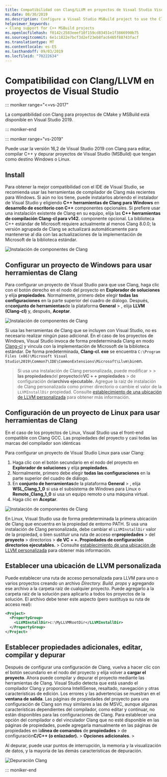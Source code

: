 ```yaml
---
title: Compatibilidad con Clang/LLVM en proyectos de Visual Studio Visual Studio
ms.date: 08/30/2019
ms.description: Configure a Visual Studio MSBuild project to use the Clang/LLVM toolchain.
helpviewer_keywords:
- Clang support for C++ MSBuild projects
ms.openlocfilehash: f0142c2583eeef10f159cd83451e1f3866990b75
ms.sourcegitcommit: 6e1c1822e7bcf3d2ef23eb8fac6465f88743facf
ms.translationtype: MT
ms.contentlocale: es-ES
ms.lasthandoff: 09/03/2019
ms.locfileid: "70222634"
---
```

# <a name="clangllvm-support-in-visual-studio-projects"></a>Compatibilidad con Clang/LLVM en proyectos de Visual Studio

::: moniker range="<=vs-2017"

La compatibilidad con Clang para proyectos de CMake y MSBuild está disponible en Visual Studio 2019.

::: moniker-end

::: moniker range="vs-2019"

Puede usar la versión 16,2 de Visual Studio 2019 con Clang para editar, compilar C++ y depurar proyectos de Visual Studio (MSBuild) que tengan como destino Windows o Linux.

## <a name="install"></a>Install

Para obtener la mejor compatibilidad con el IDE de Visual Studio, se recomienda usar las herramientas de compilador de Clang más recientes para Windows. Si aún no los tiene, puede instalarlos abriendo el instalador de Visual Studio y eligiendo  **C++ herramientas de Clang para Windows** en **desarrollo de escritorio con C++**  componentes opcionales. Si prefiere usar una instalación existente de Clang en su equipo, elija las  **C++ herramientas de compilación Clang-cl para v142.** componente opcional. La biblioteca C++ estándar de Microsoft requiere actualmente al menos Clang 8.0.0; la versión agrupada de Clang se actualizará automáticamente para mantenerse al día con las actualizaciones de la implementación de Microsoft de la biblioteca estándar. 

![Instalación de componentes de Clang](media/clang-install-vs2019.png)

## <a name="configure-a-windows-project-to-use-clang-tools"></a>Configurar un proyecto de Windows para usar herramientas de Clang

Para configurar un proyecto de Visual Studio para que use Clang, haga clic con el botón derecho en el nodo del proyecto en **Explorador de soluciones** y elija **propiedades**. Normalmente, primero debe elegir **todas las configuraciones** en la parte superior del cuadro de diálogo. Después, en**conjunto de herramientas**de la plataforma **General** > , elija **LLVM (Clang-cl)** y, después, **Aceptar**.

![Instalación de componentes de Clang](media/clang-msbuild-prop-page.png)

Si usa las herramientas de Clang que se incluyen con Visual Studio, no es necesario realizar ningún paso adicional. En el caso de los proyectos de Windows, Visual Studio invoca de forma predeterminada Clang en modo [Clang-cl](https://llvm.org/devmtg/2014-04/PDFs/Talks/clang-cl.pdf) y vincula con la implementación de Microsoft de la biblioteca estándar. De forma predeterminada, **Clang-cl. exe** se encuentra `C:\Program Files (x86)\Microsoft Visual Studio\2019\Common7\IDE\CommonExtensions\Microsoft\Llvm\bin`en.

 > Si usa una instalación de Clang personalizada, puede modificar >  > **las propiedades**del **proyecto**de**VC + +** **propiedades** > de configuración del**archivo ejecutable.** Agregue la raíz de instalación de Clang personalizada como primer directorio o cambie el valor de la `LLVMInstallDir` propiedad. Consulte [establecimiento de una ubicación de LLVM personalizada](#custom_llvm_location) para obtener más información.

## <a name="configure-a-linux-project-to-use-clang-tools"></a>Configuración de un proyecto de Linux para usar herramientas de Clang

En el caso de los proyectos de Linux, Visual Studio usa el front-end compatible con Clang GCC. Las propiedades del proyecto y casi todas las marcas del compilador son idénticas

Para configurar un proyecto de Visual Studio Linux para usar Clang:

1. Haga clic con el botón secundario en el nodo del proyecto en **Explorador de soluciones** y elija **propiedades**. 
1. Normalmente, primero debe elegir **todas las configuraciones** en la parte superior del cuadro de diálogo. 
1. En **conjunto de herramientas**de la plataforma **General** > , elija **WSL_Clang_1_0** si usa el subsistema de Windows para Linux o **Remote_Clang_1_0** si usa un equipo remoto o una máquina virtual.
1. Haga clic en **Aceptar**.

![Instalación de componentes de Clang](media/clang-msbuild-prop-page.png)

En Linux, Visual Studio usa de forma predeterminada la primera ubicación de Clang que encuentra en la propiedad de entorno PATH. Si usa una instalación de Clang personalizada, debe cambiar el `LLVMInstallDir` valor de la propiedad, o bien sustituir una ruta de acceso en**propiedades** > del **proyecto** > directorios >   **de VC + +. Propiedades de configuración** **directorios ejecutables.**  >  Consulte [establecimiento de una ubicación de LLVM personalizada](#custom_llvm_location) para obtener más información.

## <a name="custom_llvm_location"></a>Establecer una ubicación de LLVM personalizada

Puede establecer una ruta de acceso personalizada para LLVM para uno o varios proyectos creando un archivo *Directory. Build. props* y agregando ese archivo a la carpeta raíz de cualquier proyecto. Puede agregarlo a la carpeta raíz de la solución para aplicarlo a todos los proyectos de la solución. El archivo debe tener este aspecto (pero sustituya su ruta de acceso real):

```xml
<Project>
  <PropertyGroup>
    <LLVMInstallDir>c:\MyLLVMRootDir</LLVMInstallDir>
  </PropertyGroup>
</Project>
```

## <a name="set-additional-properties-edit-build-and-debug"></a>Establecer propiedades adicionales, editar, compilar y depurar

Después de configurar una configuración de Clang, vuelva a hacer clic con el botón secundario en el nodo del proyecto y elija volver a **cargar el proyecto**. Ahora puede compilar y depurar el proyecto mediante las herramientas de Clang. Visual Studio detecta que está usando el compilador Clang y proporciona IntelliSense, resaltado, navegación y otras características de edición. Los errores y las advertencias se muestran en el **ventana de salida**. Las páginas de propiedades del proyecto para una configuración de Clang son muy similares a las de MSVC, aunque algunas características dependientes del compilador, como editar y continuar, no están disponibles para las configuraciones de Clang. Para establecer una opción del compilador o del vinculador Clang que no esté disponible en las páginas de propiedades, puede agregarla manualmente en las páginas de propiedades en la**línea de comandos** de **propiedades** > de configuración**C/C++ (o enlazador).**  >  **Opciones adicionales**.  > 

Al depurar, puede usar puntos de interrupción, la memoria y la visualización de datos, y la mayoría de las demás características de depuración.  

![Depuración Clang](media/clang-debug-msbuild.png)

::: moniker-end
